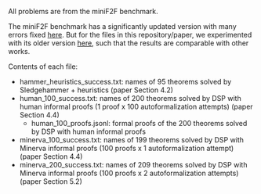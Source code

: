 All problems are from the miniF2F benchmark.

The miniF2F benchmark has a significantly updated version with many errors fixed [here](https://github.com/facebookresearch/miniF2F).
But for the files in this repository/paper, we experimented with its older version [here](https://github.com/openai/miniF2F), such that the results are
comparable with other works.

Contents of each file:
- hammer_heuristics_success.txt: names of 95 theorems solved by Sledgehammer + heuristics (paper Section 4.2)
- human_100_success.txt: names of 200 theorems solved by DSP with human informal proofs (1 proof x 100 autoformalization attempts) (paper Section 4.4)
  - human_100_proofs.jsonl: formal proofs of the 200 theorems solved by DSP with human informal proofs
- minerva_100_success.txt: names of 199 theorems solved by DSP with Minerva informal proofs (100 proofs x 1 autoformalization attempt) (paper Section 4.4)
- minerva_200_success.txt: names of 209 theorems solved by DSP with Minerva informal proofs (100 proofs x 2 autoformalization attempts) (paper Section 5.2)
